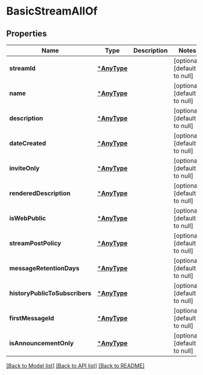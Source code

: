 # BasicStreamAllOf

## Properties
Name | Type | Description | Notes
------------ | ------------- | ------------- | -------------
**streamId** | [***AnyType**](.md) |  | [optional] [default to null]
**name** | [***AnyType**](.md) |  | [optional] [default to null]
**description** | [***AnyType**](.md) |  | [optional] [default to null]
**dateCreated** | [***AnyType**](.md) |  | [optional] [default to null]
**inviteOnly** | [***AnyType**](.md) |  | [optional] [default to null]
**renderedDescription** | [***AnyType**](.md) |  | [optional] [default to null]
**isWebPublic** | [***AnyType**](.md) |  | [optional] [default to null]
**streamPostPolicy** | [***AnyType**](.md) |  | [optional] [default to null]
**messageRetentionDays** | [***AnyType**](.md) |  | [optional] [default to null]
**historyPublicToSubscribers** | [***AnyType**](.md) |  | [optional] [default to null]
**firstMessageId** | [***AnyType**](.md) |  | [optional] [default to null]
**isAnnouncementOnly** | [***AnyType**](.md) |  | [optional] [default to null]

[[Back to Model list]](../README.md#documentation-for-models) [[Back to API list]](../README.md#documentation-for-api-endpoints) [[Back to README]](../README.md)


